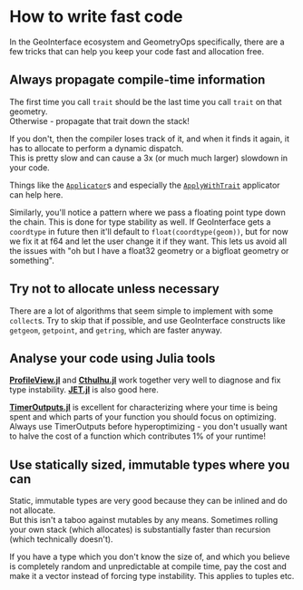 # How to write fast code

In the GeoInterface ecosystem and GeometryOps specifically, there are a few tricks that can help you keep your code fast and allocation free.

## Always propagate compile-time information

The first time you call `trait` should be the last time you call `trait` on that geometry.  
Otherwise - propagate that trait down the stack!

If you don't, then the compiler loses track of it, and when it finds it again, it has to allocate to perform a dynamic dispatch.  
This is pretty slow and can cause a 3x (or much much larger) slowdown in your code.

Things like the [`Applicator`](@ref)s and especially the [`ApplyWithTrait`](@ref) applicator can help here.

Similarly, you'll notice a pattern where we pass a floating point type down the chain.  This is done for type stability as well.
If GeoInterface gets a `coordtype` in future then it'll default to `float(coordtype(geom))`, but for now we fix it at f64 and let
the user change it if they want.  This lets us avoid all the issues with "oh but I have a float32 geometry or a bigfloat 
geometry or something".

## Try not to allocate unless necessary

There are a lot of algorithms that seem simple to implement with some `collect`s.  Try to skip that if possible, and use
GeoInterface constructs like `getgeom`, `getpoint`, and `getring`, which are faster anyway.

## Analyse your code using Julia tools

[**ProfileView.jl**](https://github.com/timholy/ProfileView.jl) and [**Cthulhu.jl**](https://github.com/Cthulhu.jl) work together very well to diagnose
and fix type instability.  [**JET.jl**](https://github.com/aviatesk/JET.jl) is also good here.

[**TimerOutputs.jl**](https://github.com/KristofferC/TimerOutputs.jl) is excellent for characterizing where your time is being spent 
and which parts of your function you should focus on optimizing.  Always use TimerOutputs before hyperoptimizing - you don't usually 
want to halve the cost of a function which contributes 1% of your runtime!

## Use statically sized, immutable types where you can

Static, immutable types are very good because they can be inlined and do not allocate.  
But this isn't a taboo against mutables by any means.  Sometimes rolling your own stack (which allocates) is substantially faster than
recursion (which technically doesn't).

If you have a type which you don't know the size of, and which you believe is completely random and unpredictable at compile time,
pay the cost and make it a vector instead of forcing type instability.  This applies to tuples etc.

